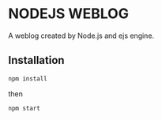 # NODEJS WEBLOG

A weblog created by Node.js and ejs engine.

## Installation

```bash
npm install
```
then
```bash
npm start
```
